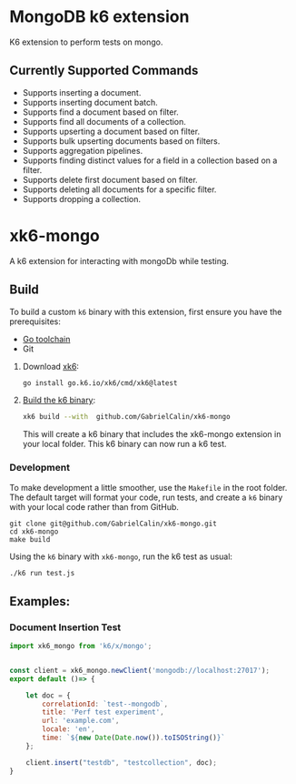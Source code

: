 # MongoDB k6 extension

K6 extension to perform tests on mongo.

## Currently Supported Commands

- Supports inserting a document.
- Supports inserting document batch.
- Supports find a document based on filter.
- Supports find all documents of a collection.
- Supports upserting a document based on filter.
- Supports bulk upserting documents based on filters.
- Supports aggregation pipelines.
- Supports finding distinct values for a field in a collection based on a filter.
- Supports delete first document based on filter.
- Supports deleting all documents for a specific filter.
- Supports dropping a collection.

# xk6-mongo
A k6 extension for interacting with mongoDb while testing.

## Build

To build a custom `k6` binary with this extension, first ensure you have the prerequisites:

- [Go toolchain](https://go101.org/article/go-toolchain.html)
- Git

1. Download [xk6](https://github.com/grafana/xk6):

    ```bash
    go install go.k6.io/xk6/cmd/xk6@latest
    ```

2. [Build the k6 binary](https://github.com/grafana/xk6#command-usage):

    ```bash
    xk6 build --with  github.com/GabrielCalin/xk6-mongo
    ```

   This will create a k6 binary that includes the xk6-mongo extension in your local folder. This k6 binary can now run a k6 test.

### Development
To make development a little smoother, use the `Makefile` in the root folder. The default target will format your code, run tests, and create a `k6` binary with your local code rather than from GitHub.

```shell
git clone git@github.com/GabrielCalin/xk6-mongo.git
cd xk6-mongo
make build
```

Using the `k6` binary with `xk6-mongo`, run the k6 test as usual:

```bash
./k6 run test.js

```

## Examples: 

### Document Insertion Test
```js
import xk6_mongo from 'k6/x/mongo';


const client = xk6_mongo.newClient('mongodb://localhost:27017');
export default ()=> {

    let doc = {
        correlationId: `test--mongodb`,
        title: 'Perf test experiment',
        url: 'example.com',
        locale: 'en',
        time: `${new Date(Date.now()).toISOString()}`
    };

    client.insert("testdb", "testcollection", doc);
}

```

